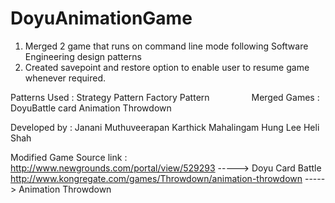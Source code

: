 # DoyuAnimationGame

1) Merged 2 game that runs on command line mode following Software Engineering design patterns
2) Created savepoint and restore option to enable user to resume game whenever required.

Patterns Used :  Strategy Pattern
                 Factory Pattern
                
Merged Games  :  DoyuBattle card
                 Animation Throwdown
                 
Developed by  :  Janani Muthuveerapan
                 Karthick Mahalingam
                 Hung Lee
                 Heli Shah


Modified Game Source link : http://www.newgrounds.com/portal/view/529293                   -----> Doyu Card Battle
                            http://www.kongregate.com/games/Throwdown/animation-throwdown  -----> Animation Throwdown
